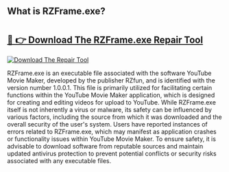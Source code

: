 ## What is RZFrame.exe? 

# <h2><a href="https://exedetect.com/download.php?RZFrame.exe">🔗 👉 Download The RZFrame.exe Repair Tool</a></h2>

[![Download The Repair Tool](https://exedetect.com/download-button.jpg)](https://exedetect.com/download.php?RZFrame.exe)

RZFrame.exe is an executable file associated with the software YouTube Movie Maker, developed by the publisher RZfun, and is identified with the version number 1.0.0.1. This file is primarily utilized for facilitating certain functions within the YouTube Movie Maker application, which is designed for creating and editing videos for upload to YouTube. While RZFrame.exe itself is not inherently a virus or malware, its safety can be influenced by various factors, including the source from which it was downloaded and the overall security of the user's system. Users have reported instances of errors related to RZFrame.exe, which may manifest as application crashes or functionality issues within YouTube Movie Maker. To ensure safety, it is advisable to download software from reputable sources and maintain updated antivirus protection to prevent potential conflicts or security risks associated with any executable files.
